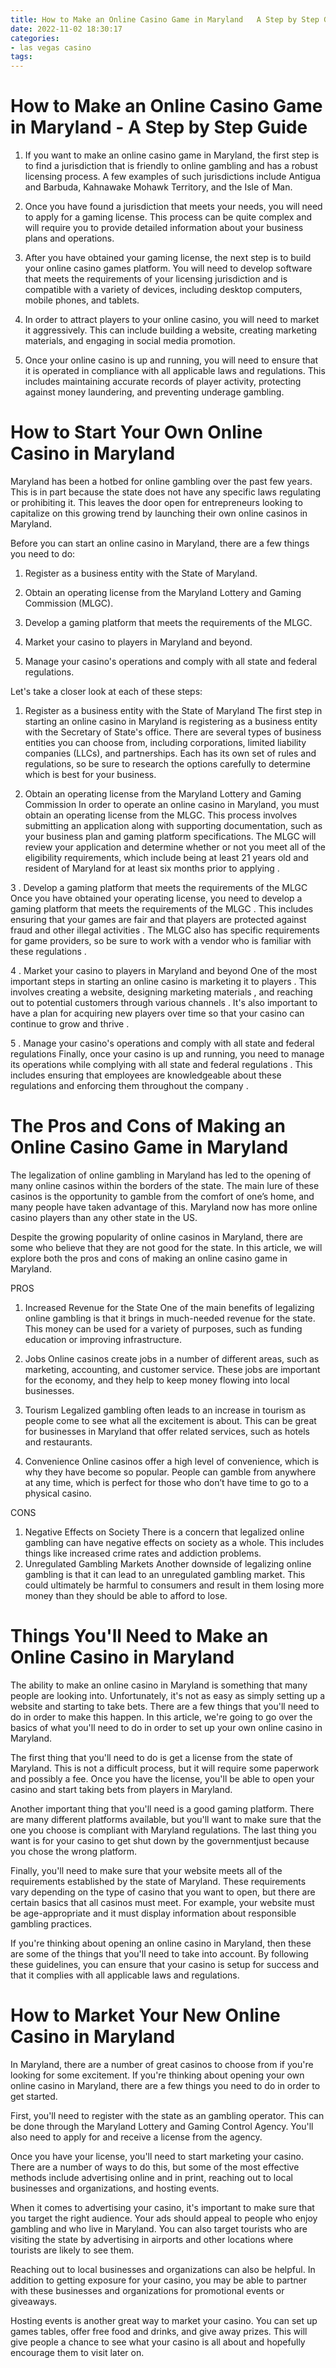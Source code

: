 ```yaml
---
title: How to Make an Online Casino Game in Maryland   A Step by Step Guide
date: 2022-11-02 18:30:17
categories:
- las vegas casino
tags:
---
```



#  How to Make an Online Casino Game in Maryland - A Step by Step Guide

1. If you want to make an online casino game in Maryland, the first step is to find a jurisdiction that is friendly to online gambling and has a robust licensing process. A few examples of such jurisdictions include Antigua and Barbuda, Kahnawake Mohawk Territory, and the Isle of Man.

2. Once you have found a jurisdiction that meets your needs, you will need to apply for a gaming license. This process can be quite complex and will require you to provide detailed information about your business plans and operations.

3. After you have obtained your gaming license, the next step is to build your online casino games platform. You will need to develop software that meets the requirements of your licensing jurisdiction and is compatible with a variety of devices, including desktop computers, mobile phones, and tablets.

4. In order to attract players to your online casino, you will need to market it aggressively. This can include building a website, creating marketing materials, and engaging in social media promotion.

5. Once your online casino is up and running, you will need to ensure that it is operated in compliance with all applicable laws and regulations. This includes maintaining accurate records of player activity, protecting against money laundering, and preventing underage gambling.

#  How to Start Your Own Online Casino in Maryland 

Maryland has been a hotbed for online gambling over the past few years. This is in part because the state does not have any specific laws regulating or prohibiting it. This leaves the door open for entrepreneurs looking to capitalize on this growing trend by launching their own online casinos in Maryland.

Before you can start an online casino in Maryland, there are a few things you need to do:

1. Register as a business entity with the State of Maryland.

2. Obtain an operating license from the Maryland Lottery and Gaming Commission (MLGC).

3. Develop a gaming platform that meets the requirements of the MLGC.

4. Market your casino to players in Maryland and beyond.

5. Manage your casino's operations and comply with all state and federal regulations.

Let's take a closer look at each of these steps: 

1. Register as a business entity with the State of Maryland 
The first step in starting an online casino in Maryland is registering as a business entity with the Secretary of State's office. There are several types of business entities you can choose from, including corporations, limited liability companies (LLCs), and partnerships. Each has its own set of rules and regulations, so be sure to research the options carefully to determine which is best for your business. 

2. Obtain an operating license from the Maryland Lottery and Gaming Commission 
In order to operate an online casino in Maryland, you must obtain an operating license from the MLGC. This process involves submitting an application along with supporting documentation, such as your business plan and gaming platform specifications. The MLGC will review your application and determine whether or not you meet all of the eligibility requirements, which include being at least 21 years old and resident of Maryland for at least six months prior to applying . 

3 . Develop a gaming platform that meets the requirements of the MLGC  Once you have obtained your operating license, you need to develop a gaming platform that meets the requirements of the MLGC . This includes ensuring that your games are fair and that players are protected against fraud and other illegal activities . The MLGC also has specific requirements for game providers, so be sure to work with a vendor who is familiar with these regulations . 

4 . Market your casino to players in Maryland and beyond One of the most important steps in starting an online casino is marketing it to players . This involves creating a website, designing marketing materials , and reaching out to potential customers through various channels . It's also important to have a plan for acquiring new players over time so that your casino can continue to grow and thrive .  

5 . Manage your casino's operations and comply with all state and federal regulations Finally, once your casino is up and running, you need to manage its operations while complying with all state and federal regulations . This includes ensuring that employees are knowledgeable about these regulations and enforcing them throughout the company .

#  The Pros and Cons of Making an Online Casino Game in Maryland 

The legalization of online gambling in Maryland has led to the opening of many online casinos within the borders of the state. The main lure of these casinos is the opportunity to gamble from the comfort of one’s home, and many people have taken advantage of this. Maryland now has more online casino players than any other state in the US.

Despite the growing popularity of online casinos in Maryland, there are some who believe that they are not good for the state. In this article, we will explore both the pros and cons of making an online casino game in Maryland.

PROS 

1. Increased Revenue for the State 
One of the main benefits of legalizing online gambling is that it brings in much-needed revenue for the state. This money can be used for a variety of purposes, such as funding education or improving infrastructure.

2. Jobs 
Online casinos create jobs in a number of different areas, such as marketing, accounting, and customer service. These jobs are important for the economy, and they help to keep money flowing into local businesses.

3. Tourism 
Legalized gambling often leads to an increase in tourism as people come to see what all the excitement is about. This can be great for businesses in Maryland that offer related services, such as hotels and restaurants.

4. Convenience 
Online casinos offer a high level of convenience, which is why they have become so popular. People can gamble from anywhere at any time, which is perfect for those who don’t have time to go to a physical casino.

CONS 

1. Negative Effects on Society 
There is a concern that legalized online gambling can have negative effects on society as a whole. This includes things like increased crime rates and addiction problems.
2. Unregulated Gambling Markets 
Another downside of legalizing online gambling is that it can lead to an unregulated gambling market. This could ultimately be harmful to consumers and result in them losing more money than they should be able to afford to lose.

#  Things You'll Need to Make an Online Casino in Maryland 

The ability to make an online casino in Maryland is something that many people are looking into. Unfortunately, it's not as easy as simply setting up a website and starting to take bets. There are a few things that you'll need to do in order to make this happen. In this article, we're going to go over the basics of what you'll need to do in order to set up your own online casino in Maryland.

The first thing that you'll need to do is get a license from the state of Maryland. This is not a difficult process, but it will require some paperwork and possibly a fee. Once you have the license, you'll be able to open your casino and start taking bets from players in Maryland.

Another important thing that you'll need is a good gaming platform. There are many different platforms available, but you'll want to make sure that the one you choose is compliant with Maryland regulations. The last thing you want is for your casino to get shut down by the governmentjust because you chose the wrong platform.

Finally, you'll need to make sure that your website meets all of the requirements established by the state of Maryland. These requirements vary depending on the type of casino that you want to open, but there are certain basics that all casinos must meet. For example, your website must be age-appropriate and it must display information about responsible gambling practices.

If you're thinking about opening an online casino in Maryland, then these are some of the things that you'll need to take into account. By following these guidelines, you can ensure that your casino is setup for success and that it complies with all applicable laws and regulations.

#  How to Market Your New Online Casino in Maryland

In Maryland, there are a number of great casinos to choose from if you're looking for some excitement. If you're thinking about opening your own online casino in Maryland, there are a few things you need to do in order to get started.

First, you'll need to register with the state as an gambling operator. This can be done through the Maryland Lottery and Gaming Control Agency. You'll also need to apply for and receive a license from the agency.

Once you have your license, you'll need to start marketing your casino. There are a number of ways to do this, but some of the most effective methods include advertising online and in print, reaching out to local businesses and organizations, and hosting events.

When it comes to advertising your casino, it's important to make sure that you target the right audience. Your ads should appeal to people who enjoy gambling and who live in Maryland. You can also target tourists who are visiting the state by advertising in airports and other locations where tourists are likely to see them.

Reaching out to local businesses and organizations can also be helpful. In addition to getting exposure for your casino, you may be able to partner with these businesses and organizations for promotional events or giveaways.

Hosting events is another great way to market your casino. You can set up games tables, offer free food and drinks, and give away prizes. This will give people a chance to see what your casino is all about and hopefully encourage them to visit later on.